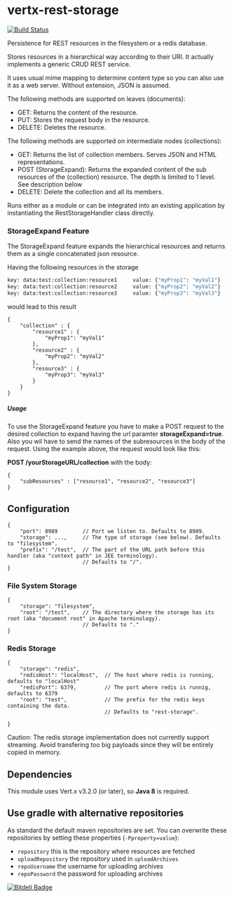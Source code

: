 vertx-rest-storage
==================

[![Build Status](https://drone.io/github.com/swisspush/vertx-rest-storage/status.png)](https://drone.io/github.com/swisspush/vertx-rest-storage/latest)

Persistence for REST resources in the filesystem or a redis database. 

Stores resources in a hierarchical way according to their URI. It actually implements a generic CRUD REST service.

It uses usual mime mapping to determine content type so you can also use it as a web server. Without extension, JSON is assumed.

The following methods are supported on leaves (documents):
* GET: Returns the content of the resource.
* PUT: Stores the request body in the resource.
* DELETE: Deletes the resource.

The following methods are supported on intermediate nodes (collections):
* GET: Returns the list of collection members. Serves JSON and HTML representations.
* POST (StorageExpand): Returns the expanded content of the sub resources of the (collection) resource. The depth is limited to 1 level. See description below
* DELETE: Delete the collection and all its members.

Runs either as a module or can be integrated into an existing application by instantiating the RestStorageHandler class directly.

### StorageExpand Feature

The StorageExpand feature expands the hierarchical resources and returns them as a single concatenated json resource.

Having the following resources in the storage

```sh
key: data:test:collection:resource1     value: {"myProp1": "myVal1"}
key: data:test:collection:resource2     value: {"myProp2": "myVal2"}
key: data:test:collection:resource3     value: {"myProp3": "myVal3"}
```
would lead to this result

    {
        "collection" : {
            "resource1" : {
                "myProp1": "myVal1"
            },
            "resource2" : {
                "myProp2": "myVal2"
            },
            "resource3" : {
                "myProp3": "myVal3"
            }                        
        }
    }
    
##### Usage

To use the StorageExpand feature you have to make a POST request to the desired collection to expand having the url paramter **storageExpand=true**. Also you wil have
to send the names of the subresources in the body of the request. Using the example above, the request would look like this:

**POST /yourStorageURL/collection** with the body:
    
    {
        "subResources" : ["resource1", "resource2", "resource3"]
    }


Configuration
-------------

    {
        "port": 8989        // Port we listen to. Defaults to 8989.
        "storage": ...,     // The type of storage (see below). Defaults to "filesystem".		                         
        "prefix": "/test",  // The part of the URL path before this handler (aka "context path" in JEE terminology). 
                            // Defaults to "/".
    }

### File System Storage

    {
        "storage": "filesystem",                         
        "root": "/test",    // The directory where the storage has its root (aka "document root" in Apache terminology).
                            // Defaults to "."
    }

### Redis Storage

	{
		"storage": "redis",
		"redisHost": "localHost",  // The host where redis is running, defaults to "localHost"
		"redisPort": 6379,         // The port where redis is runnig, defaults to 6379                  
		"root": "test",            // The prefix for the redis keys containing the data. 
		                           // Defaults to "rest-storage". 
		                        
	}
	
Caution: The redis storage implementation does not currently support streaming. Avoid transfering too big payloads since they will be entirely copied in memory.

Dependencies
------------

This module uses Vert.x v3.2.0 (or later), so **Java 8** is required.

Use gradle with alternative repositories
----------------------------------------
As standard the default maven repositories are set.
You can overwrite these repositories by setting these properties (`-Pproperty=value`):

* `repository` this is the repository where resources are fetched
* `uploadRepository` the repository used in `uploadArchives`
* `repoUsername` the username for uploading archives
* `repoPassword` the password for uploading archives


[![Bitdeli Badge](https://d2weczhvl823v0.cloudfront.net/lbovet/vertx-rest-storage/trend.png)](https://bitdeli.com/free "Bitdeli Badge")


